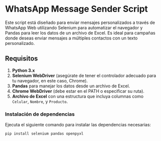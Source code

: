 # WhatsApp Message Sender Script

Este script está diseñado para enviar mensajes personalizados a través de WhatsApp Web utilizando Selenium para automatizar el navegador y Pandas para leer los datos de un archivo de Excel. Es ideal para campañas donde deseas enviar mensajes a múltiples contactos con un texto personalizado.

## Requisitos

1. **Python 3.x**
2. **Selenium WebDriver** (asegúrate de tener el controlador adecuado para tu navegador, en este caso, Chrome).
3. **Pandas** para manejar los datos desde un archivo de Excel.
4. **Chrome WebDriver** (debe estar en el PATH o especificar su ruta).
5. **Archivo de Excel** con una estructura que incluya columnas como `Celular`, `Nombre`, y `Producto`.

### Instalación de dependencias

Ejecuta el siguiente comando para instalar las dependencias necesarias:

```bash
pip install selenium pandas openpyxl
